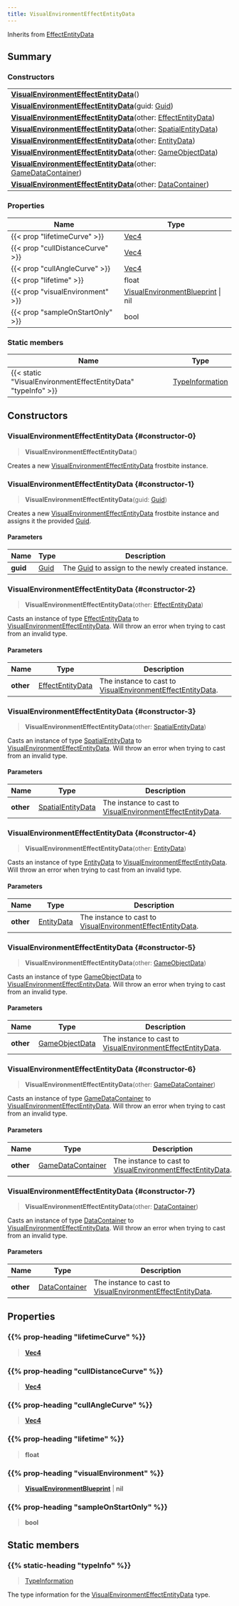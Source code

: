 ```yaml
---
title: VisualEnvironmentEffectEntityData
---
```


Inherits from 
[EffectEntityData](/vext/ref/fb/effectentitydata)

## Summary
### Constructors
| |
| ----------- |
| **[VisualEnvironmentEffectEntityData](#constructor-0)**() |
| **[VisualEnvironmentEffectEntityData](#constructor-1)**(guid: [Guid](/vext/ref/shared/class/guid)) |
| **[VisualEnvironmentEffectEntityData](#constructor-2)**(other: [EffectEntityData](/vext/ref/fb/effectentitydata)) |
| **[VisualEnvironmentEffectEntityData](#constructor-3)**(other: [SpatialEntityData](/vext/ref/fb/spatialentitydata)) |
| **[VisualEnvironmentEffectEntityData](#constructor-4)**(other: [EntityData](/vext/ref/fb/entitydata)) |
| **[VisualEnvironmentEffectEntityData](#constructor-5)**(other: [GameObjectData](/vext/ref/fb/gameobjectdata)) |
| **[VisualEnvironmentEffectEntityData](#constructor-6)**(other: [GameDataContainer](/vext/ref/fb/gamedatacontainer)) |
| **[VisualEnvironmentEffectEntityData](#constructor-7)**(other: [DataContainer](/vext/ref/shared/class/datacontainer)) |

### Properties
| Name | Type |
| ---- | ---- |
| {{< prop "lifetimeCurve" >}} | [Vec4](/vext/ref/shared/class/vec4) |
| {{< prop "cullDistanceCurve" >}} | [Vec4](/vext/ref/shared/class/vec4) |
| {{< prop "cullAngleCurve" >}} | [Vec4](/vext/ref/shared/class/vec4) |
| {{< prop "lifetime" >}} | float |
| {{< prop "visualEnvironment" >}} | [VisualEnvironmentBlueprint](/vext/ref/fb/visualenvironmentblueprint) \| nil |
| {{< prop "sampleOnStartOnly" >}} | bool |

### Static members
| Name | Type |
| ---- | ---- |
| {{< static "VisualEnvironmentEffectEntityData" "typeInfo" >}} | [TypeInformation](/vext/ref/shared/class/typeinformation) |

## Constructors
### VisualEnvironmentEffectEntityData {#constructor-0}
> **VisualEnvironmentEffectEntityData**()

Creates a new [VisualEnvironmentEffectEntityData](/vext/ref/fb/visualenvironmenteffectentitydata) frostbite instance.

### VisualEnvironmentEffectEntityData {#constructor-1}
> **VisualEnvironmentEffectEntityData**(guid: [Guid](/vext/ref/shared/class/guid))

Creates a new [VisualEnvironmentEffectEntityData](/vext/ref/fb/visualenvironmenteffectentitydata) frostbite instance and assigns it the provided [Guid](/vext/ref/shared/class/guid).

#### Parameters
| Name | Type | Description |
| ---- | ---- | ----------- |
| **guid** | [Guid](/vext/ref/shared/class/guid) | The [Guid](/vext/ref/shared/class/guid) to assign to the newly created instance. |

### VisualEnvironmentEffectEntityData {#constructor-2}
> **VisualEnvironmentEffectEntityData**(other: [EffectEntityData](/vext/ref/fb/effectentitydata))

Casts an instance of type [EffectEntityData](/vext/ref/fb/effectentitydata) to [VisualEnvironmentEffectEntityData](/vext/ref/fb/visualenvironmenteffectentitydata). Will throw an error when trying to cast from an invalid type.

#### Parameters
| Name | Type | Description |
| ---- | ---- | ----------- |
| **other** | [EffectEntityData](/vext/ref/fb/effectentitydata) | The instance to cast to [VisualEnvironmentEffectEntityData](/vext/ref/fb/visualenvironmenteffectentitydata). |

### VisualEnvironmentEffectEntityData {#constructor-3}
> **VisualEnvironmentEffectEntityData**(other: [SpatialEntityData](/vext/ref/fb/spatialentitydata))

Casts an instance of type [SpatialEntityData](/vext/ref/fb/spatialentitydata) to [VisualEnvironmentEffectEntityData](/vext/ref/fb/visualenvironmenteffectentitydata). Will throw an error when trying to cast from an invalid type.

#### Parameters
| Name | Type | Description |
| ---- | ---- | ----------- |
| **other** | [SpatialEntityData](/vext/ref/fb/spatialentitydata) | The instance to cast to [VisualEnvironmentEffectEntityData](/vext/ref/fb/visualenvironmenteffectentitydata). |

### VisualEnvironmentEffectEntityData {#constructor-4}
> **VisualEnvironmentEffectEntityData**(other: [EntityData](/vext/ref/fb/entitydata))

Casts an instance of type [EntityData](/vext/ref/fb/entitydata) to [VisualEnvironmentEffectEntityData](/vext/ref/fb/visualenvironmenteffectentitydata). Will throw an error when trying to cast from an invalid type.

#### Parameters
| Name | Type | Description |
| ---- | ---- | ----------- |
| **other** | [EntityData](/vext/ref/fb/entitydata) | The instance to cast to [VisualEnvironmentEffectEntityData](/vext/ref/fb/visualenvironmenteffectentitydata). |

### VisualEnvironmentEffectEntityData {#constructor-5}
> **VisualEnvironmentEffectEntityData**(other: [GameObjectData](/vext/ref/fb/gameobjectdata))

Casts an instance of type [GameObjectData](/vext/ref/fb/gameobjectdata) to [VisualEnvironmentEffectEntityData](/vext/ref/fb/visualenvironmenteffectentitydata). Will throw an error when trying to cast from an invalid type.

#### Parameters
| Name | Type | Description |
| ---- | ---- | ----------- |
| **other** | [GameObjectData](/vext/ref/fb/gameobjectdata) | The instance to cast to [VisualEnvironmentEffectEntityData](/vext/ref/fb/visualenvironmenteffectentitydata). |

### VisualEnvironmentEffectEntityData {#constructor-6}
> **VisualEnvironmentEffectEntityData**(other: [GameDataContainer](/vext/ref/fb/gamedatacontainer))

Casts an instance of type [GameDataContainer](/vext/ref/fb/gamedatacontainer) to [VisualEnvironmentEffectEntityData](/vext/ref/fb/visualenvironmenteffectentitydata). Will throw an error when trying to cast from an invalid type.

#### Parameters
| Name | Type | Description |
| ---- | ---- | ----------- |
| **other** | [GameDataContainer](/vext/ref/fb/gamedatacontainer) | The instance to cast to [VisualEnvironmentEffectEntityData](/vext/ref/fb/visualenvironmenteffectentitydata). |

### VisualEnvironmentEffectEntityData {#constructor-7}
> **VisualEnvironmentEffectEntityData**(other: [DataContainer](/vext/ref/shared/class/datacontainer))

Casts an instance of type [DataContainer](/vext/ref/shared/class/datacontainer) to [VisualEnvironmentEffectEntityData](/vext/ref/fb/visualenvironmenteffectentitydata). Will throw an error when trying to cast from an invalid type.

#### Parameters
| Name | Type | Description |
| ---- | ---- | ----------- |
| **other** | [DataContainer](/vext/ref/shared/class/datacontainer) | The instance to cast to [VisualEnvironmentEffectEntityData](/vext/ref/fb/visualenvironmenteffectentitydata). |

## Properties
### {{% prop-heading "lifetimeCurve" %}}
> **[Vec4](/vext/ref/shared/class/vec4)**

### {{% prop-heading "cullDistanceCurve" %}}
> **[Vec4](/vext/ref/shared/class/vec4)**

### {{% prop-heading "cullAngleCurve" %}}
> **[Vec4](/vext/ref/shared/class/vec4)**

### {{% prop-heading "lifetime" %}}
> **float**

### {{% prop-heading "visualEnvironment" %}}
> **[VisualEnvironmentBlueprint](/vext/ref/fb/visualenvironmentblueprint)** | **nil**

### {{% prop-heading "sampleOnStartOnly" %}}
> **bool**

## Static members
### {{% static-heading "typeInfo" %}}
> [TypeInformation](/vext/ref/shared/class/typeinformation)

The type information for the [VisualEnvironmentEffectEntityData](/vext/ref/fb/visualenvironmenteffectentitydata) type.

